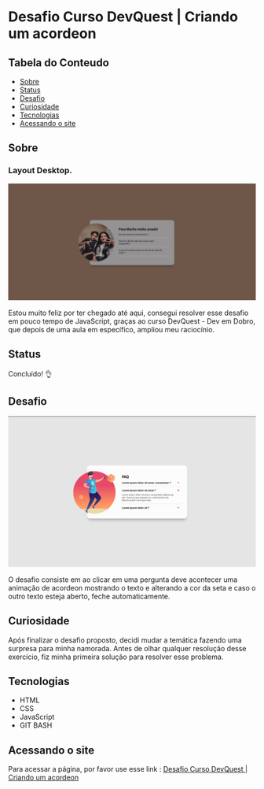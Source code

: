 # Desafio Curso DevQuest | Criando um acordeon

## Tabela do Conteudo

<ul>
<li><a href="#sobre">Sobre</a></li>
<li><a href="#status">Status</a></li>
<li><a href="#desafio">Desafio</a></li>
<li><a href="#curiosidade">Curiosidade</a></li>
<li><a href="#tecnologias">Tecnologias</a></li>
<li><a href="#acessando-o-site">Acessando o site</a></li>
</ul>

## Sobre

### Layout Desktop.

<img src="src/gif/minhaAmada.gif" alt="Gif do layout desktop">

Estou muito feliz por ter chegado até aqui, consegui resolver esse desafio em pouco tempo de JavaScript, graças ao curso DevQuest - Dev em Dobro, que depois de uma aula em específico, ampliou meu raciocínio. 

## Status

Concluído! 👌

## Desafio

<img src="src/imagens/imagem-desafio.png" alt="Imagem do layout do desafio">

O desafio consiste em ao clicar em uma pergunta deve acontecer uma animação de acordeon mostrando o texto e alterando a cor da seta e caso o outro texto esteja aberto, feche automaticamente.

## Curiosidade

Após finalizar o desafio proposto, decidi mudar a temática fazendo uma surpresa para minha namorada.
Antes de olhar qualquer resolução desse exercício, fiz minha primeira solução para resolver esse problema.

## Tecnologias

<ul>
<li>HTML</li>
<li>CSS</li>
<li>JavaScript</li>
<li>GIT BASH</li>
</ul>

## Acessando o site

Para acessar a página, por favor use esse link : <a href="https://tiago-forward.github.io/desafio-acordeon-devquest/" target="_blank">Desafio Curso DevQuest | Criando um acordeon</a>
